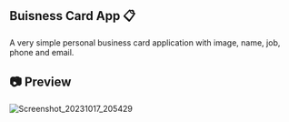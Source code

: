 Buisness Card App 📋
--------------------------------------------------------------------------------------------------------------------------------------- 
A very simple personal business card application with image, name, job, phone and email.

📷 Preview
---------------------------------------------------------------------------------------------------------------------------------------
![Screenshot_20231017_205429](https://github.com/ShadyTarek10/Buisness_Card/assets/107149955/ce8f4244-f0e4-4130-863e-1c05a576078d)
